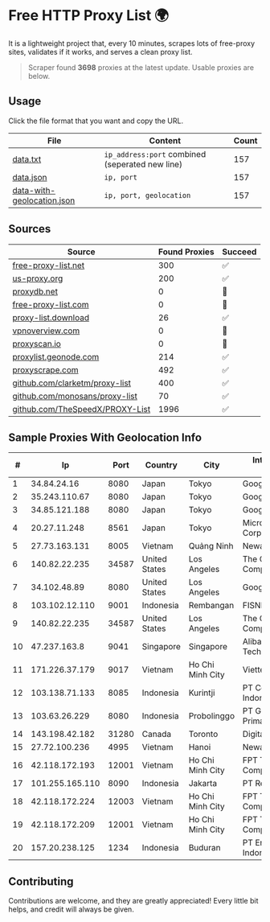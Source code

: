 
# Free HTTP Proxy List 🌍

It is a lightweight project that, every 10 minutes, scrapes lots of free-proxy sites, validates if it works, and serves a clean proxy list.


> Scraper found **3698** proxies at the latest update. Usable proxies are below.

## Usage

Click the file format that you want and copy the URL.


|File|Content|Count|
|----|-------|-----|
|[data.txt](https://raw.githubusercontent.com/themiralay/Proxy-List-World/master/data.txt)|`ip_address:port` combined (seperated new line)|157|
|[data.json](https://raw.githubusercontent.com/themiralay/Proxy-List-World/master/data.json)|`ip, port`|157|
|[data-with-geolocation.json](https://raw.githubusercontent.com/themiralay/Proxy-List-World/master/data-with-geolocation.json)|`ip, port, geolocation`|157|

## Sources

|Source|Found Proxies|Succeed|
|------|-------------|-------|
|[free-proxy-list.net](https://free-proxy-list.net)|300|✅|
|[us-proxy.org](https://www.us-proxy.org)|200|✅|
|[proxydb.net](http://proxydb.net)|0|🚫|
|[free-proxy-list.com](https://free-proxy-list.com/?page=&port=&type%5B%5D=http&type%5B%5D=https&up_time=0&search=Search)|0|🚫|
|[proxy-list.download](https://www.proxy-list.download/HTTP)|26|✅|
|[vpnoverview.com](https://vpnoverview.com/privacy/anonymous-browsing/free-proxy-servers)|0|🚫|
|[proxyscan.io](https://www.proxyscan.io)|0|🚫|
|[proxylist.geonode.com](https://proxylist.geonode.com/api/proxy-list?limit=300&page=1&sort_by=lastChecked&sort_type=desc&protocols=http,https)|214|✅|
|[proxyscrape.com](https://api.proxyscrape.com/v2/?request=displayproxies&protocol=http&timeout=10000&country=all&ssl=all&anonymity=all)|492|✅|
|[github.com/clarketm/proxy-list](https://raw.githubusercontent.com/clarketm/proxy-list/master/proxy-list-raw.txt)|400|✅|
|[github.com/monosans/proxy-list](https://raw.githubusercontent.com/monosans/proxy-list/main/proxies/http.txt)|70|✅|
|[github.com/TheSpeedX/PROXY-List](https://raw.githubusercontent.com/TheSpeedX/PROXY-List/master/http.txt)|1996|✅|


## Sample Proxies With Geolocation Info

|#|Ip|Port|Country|City|Internet Service Provider|
|-|--|----|-------|----|-------------------------|
|1|34.84.24.16|8080|Japan|Tokyo|Google LLC|
|2|35.243.110.67|8080|Japan|Tokyo|Google LLC|
|3|34.85.121.188|8080|Japan|Tokyo|Google LLC|
|4|20.27.11.248|8561|Japan|Tokyo|Microsoft Corporation|
|5|27.73.163.131|8005|Vietnam|Quảng Ninh|Newass2011xDSLHN|
|6|140.82.22.235|34587|United States|Los Angeles|The Constant Company|
|7|34.102.48.89|8080|United States|Los Angeles|Google LLC|
|8|103.102.12.110|9001|Indonesia|Rembangan|FISNET|
|9|140.82.22.235|34587|United States|Los Angeles|The Constant Company|
|10|47.237.163.8|9041|Singapore|Singapore|Alibaba (US) Technology Co., Ltd.|
|11|171.226.37.179|9017|Vietnam|Ho Chi Minh City|Viettel Corporation|
|12|103.138.71.133|8085|Indonesia|Kurintji|PT Centronet Data Indonesia|
|13|103.63.26.229|8080|Indonesia|Probolinggo|PT Global Media Data Prima|
|14|143.198.42.182|31280|Canada|Toronto|DigitalOcean, LLC|
|15|27.72.100.236|4995|Vietnam|Hanoi|Newass2011xDSLHN|
|16|42.118.172.193|12001|Vietnam|Ho Chi Minh City|FPT Telecom Company|
|17|101.255.165.110|8090|Indonesia|Jakarta|PT Remala Abadi|
|18|42.118.172.224|12003|Vietnam|Ho Chi Minh City|FPT Telecom Company|
|19|42.118.172.209|12001|Vietnam|Ho Chi Minh City|FPT Telecom Company|
|20|157.20.238.125|1234|Indonesia|Buduran|PT Era Network Indonesia|



## Contributing

Contributions are welcome, and they are greatly appreciated! Every
little bit helps, and credit will always be given.

